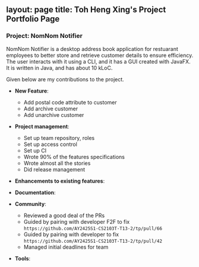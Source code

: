 layout: page
title: Toh Heng Xing's Project Portfolio Page
---

### Project: NomNom Notifier

NomNom Notifier is a desktop address book application for restuarant employees to better store and retrieve customer details to ensure efficiency.
The user interacts with it using a CLI, and it has a GUI created with JavaFX. It is written in Java, and has about 10 kLoC.

Given below are my contributions to the project.

* **New Feature**:
    * Add postal code attribute to customer
    * Add archive customer
    * Add unarchive customer

* **Project management**:
    * Set up team repository, roles
    * Set up access control
    * Set up CI
    * Wrote 90% of the features specifications
    * Wrote almost all the stories
    * Did release management

* **Enhancements to existing features**:

* **Documentation**:

* **Community**:
    * Reviewed a good deal of the PRs
    * Guided by pairing with developer F2F to fix `https://github.com/AY2425S1-CS2103T-T13-2/tp/pull/66`
    * Guided by pairing with developer to fix `https://github.com/AY2425S1-CS2103T-T13-2/tp/pull/42`
    * Managed initial deadlines for team

* **Tools**:
